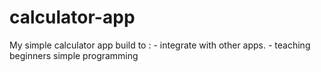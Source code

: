 # calculator-app
My simple calculator app
build to :  - integrate with other apps.
            - teaching beginners simple programming
